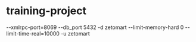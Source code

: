 # training-project
--xmlrpc-port=8069 --db_port 5432 -d zetomart --limit-memory-hard 0 --limit-time-real=10000 -u zetomart

